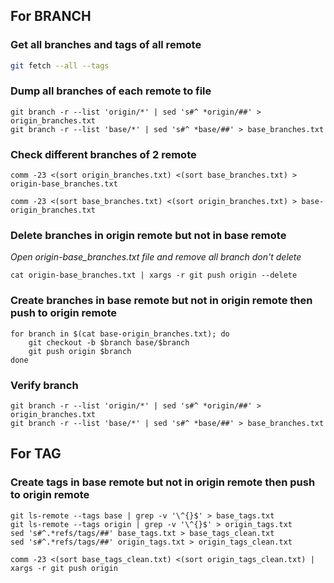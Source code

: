 ## For BRANCH

### Get all branches and tags of all remote
```bash
git fetch --all --tags
```

### Dump all branches of each remote to file
```
git branch -r --list 'origin/*' | sed 's#^ *origin/##' > origin_branches.txt
git branch -r --list 'base/*' | sed 's#^ *base/##' > base_branches.txt
```

### Check different branches of 2 remote
```
comm -23 <(sort origin_branches.txt) <(sort base_branches.txt) > origin-base_branches.txt
```
```
comm -23 <(sort base_branches.txt) <(sort origin_branches.txt) > base-origin_branches.txt
```

### Delete branches in origin remote but not in base remote
*Open origin-base_branches.txt file and remove all branch don't delete*

```
cat origin-base_branches.txt | xargs -r git push origin --delete
```

### Create branches in base remote but not in origin remote then push to origin remote
```
for branch in $(cat base-origin_branches.txt); do
    git checkout -b $branch base/$branch
    git push origin $branch
done
```

### Verify branch
```
git branch -r --list 'origin/*' | sed 's#^ *origin/##' > origin_branches.txt
git branch -r --list 'base/*' | sed 's#^ *base/##' > base_branches.txt
```

## For TAG
### Create tags in base remote but not in origin remote then push to origin remote
```
git ls-remote --tags base | grep -v '\^{}$' > base_tags.txt
git ls-remote --tags origin | grep -v '\^{}$' > origin_tags.txt
sed 's#^.*refs/tags/##' base_tags.txt > base_tags_clean.txt
sed 's#^.*refs/tags/##' origin_tags.txt > origin_tags_clean.txt

comm -23 <(sort base_tags_clean.txt) <(sort origin_tags_clean.txt) | xargs -r git push origin
```